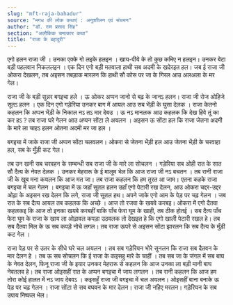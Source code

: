 ```yaml
---
slug: "mft-raja-bahadur"
source: "मगध की लोक कथाएं : अनुशाीलन एवं संचयन"
author: "डॉ. राम प्रसाद सिंह"
section: "अलौकिक चमत्‍कार कथा"
title: "राजा के बहादुरी"
---
```

एगो हलन राजा जी । उनका एक्के गो लइके हलइन । खाय-पीये के तो कुछ कमिए न हलइन। उनकर बेटा बड़ी पहलवान निकललइन । एक दिन एगो बड़ी मतवाला हाथी सब अदमी के खदेरइत हल। जब ई राजा जी ओकरा देखलन, तब अइसन तबड़ाक मारलन कि हाथी सौ कोस पर जा के गिरल आउ अलअला के मर गेल। 

राजा जी के बड़ी सुन्नर बगइचा हले । ऊ ओकर अप्पन जानो से बढ़ के जानऽ हलन। राजा जी रोज ओहिजे सूतऽ हलन । एक दिन एगो गड़ेरिया उनकर बाग में आयल आउ सब भेंड़ी के घुसा देलक । राजा केतनो कहलन कि अप्पन भेंड़ी के निकाल नऽ तऽ मार देबउ । ऊ  नऽ मानलक आउ कहलक कि देख हिवे तूं का कर हऽ ?  तब राजा घरे गेलन आउ अप्पन सोंटा ले अयलन । अइसन ऊ सोंटा हल कि राजा जेतना अदमी के मारे ला चाहऽ हलन ओतना अदमी मर जा हल । 

बगइचा में जाके राजा जी अप्पन सोंटा चलवलन। ओकरा से जेतना भेंड़ी हल आउ जेतना भेंड़ी के चरवाहा हल, सब के मुँड़ी कट गेल। 

तब उन खनी सब चरवहन के सम्बन्धी सब राजा जी के मारे ला सोचलन । गड़ेरिया सब ओही रात के सात सौ दैत्य के नेवत देलक । उनकर मेहरारू के ई मालूम भेल कि आज राजा जी नऽ बचतन । तब रानी राजा जी के खूब मना कयलन कि आज मत जा। तब राजा कहलन कि हम तुरत आ जाम। एतना कहके राजा बगइचा में चल गेलन । बगइचा में ऊ जहाँ सूतल हलन उहाँ एगो पेटारी रख देलन, आउ ओकरा चद्दर-उद्दर ओढ़ा के अइसन रख देलन कि लगे, राजा जी सूतल हथ। अपने जाके एगो आम के पेड़ पर चढ़ गेलन । जब रात के सब दैत्य आयल तब कहलक कि अच्छे । आज तो रजवा के खयवे करबइ। ओकरा में एगो दैतवा कहलकइ कि आज तो इनका खयबे करबहीं बाकि पाँच फेरा घूम के खाही, तब ठीक होतई । सब दैत्य पाँच फेरा घूम के राजा के खाय ला ओढ़ावल कपड़ा उठवलक तो देखइत हे कि एगो खाली पेटारी रखल हे। तब सब दैतवा मिल के ऊ सब कपड़े नोचे लगल। तब राजा ऊपरे से अइसन सोंटा झारलन कि सब दैत्य के मुँड़ी कट गेल । 

राजा पेड़ पर से उतर के सीधे घरे चल अयलन । तब सब गड़ेरियन भोरे सुनलन कि राजा सब दैतवन के मार देलन हे । तब ऊ सब सोचलन कि ई राजा के कइसहु मारे के चाहीं । तब सब जा के जंगल में सब बाघ के नेवत देलन, फिनू राजा जी के इयार उनकर मेहरारू से कहलन कि आज उनका ला बड़ी मानी बाघ नेवतलव हे। तब राजा ओइसहीं रात के अप्पन बगइचा में जाय लगलन । तब रानी कहलन कि आज हम तोरा कोई हालत में नऽ जाय देबवऽ । कइसहुँ राजा जी बगइचा में चल अयलन। ओइसहीं बाना बनाके ऊ पेड़ पर चढ़ गेलन । राजा सोंटा से सब बघवन के मार देलन। राजा जी नहिए मरलन। गड़ेरियन के सब उपाय निष्फल भेल। 